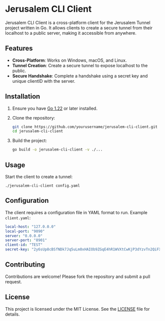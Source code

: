 # Jerusalem CLI Client

Jerusalem CLI Client is a cross-platform client for the Jerusalem Tunnel project written in Go. It allows clients to
create a secure tunnel from their localhost to a public server, making it accessible from anywhere.

## Features

- **Cross-Platform**: Works on Windows, macOS, and Linux.
- **Tunnel Creation**: Create a secure tunnel to expose localhost to the public.
- **Secure Handshake**: Complete a handshake using a secret key and unique clientID with the server.

## Installation

1. Ensure you have [Go 1.22](https://golang.org/dl/) or later installed.
2. Clone the repository:

    ```bash
    git clone https://github.com/yourusername/jerusalem-cli-client.git
    cd jerusalem-cli-client
    ```

3. Build the project:

    ```bash
    go build -o jerusalem-cli-client -v ./...
    ```

## Usage

Start the client to create a tunnel:

    ./jerusalem-cli-client config.yaml

## Configuration

The client requires a configuration file in YAML format to run. Example `client.yaml`:

```yaml
local-host: "127.0.0.0"
local-port: "9090"
server: "0.0.0.0"
server-port: "8901"
client-id: "TEST"
secret-key: "2y6sUp8cBSfNDk7Jq5uLm0xHAIOb9ZGqE4hR1WVXtCwKjP3dYzvTn2QiFXe8rMb6"
```

## Contributing

Contributions are welcome! Please fork the repository and submit a pull request.

## License

This project is licensed under the MIT License. See the [LICENSE](LICENSE) file for details.